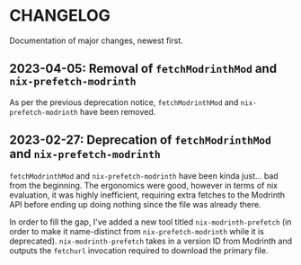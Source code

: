 # CHANGELOG

Documentation of major changes, newest first.

## 2023-04-05: Removal of `fetchModrinthMod` and `nix-prefetch-modrinth`

As per the previous deprecation notice, `fetchModrinthMod` and `nix-prefetch-modrinth` have been removed.

## 2023-02-27: Deprecation of `fetchModrinthMod` and `nix-prefetch-modrinth`

`fetchModrinthMod` and `nix-prefetch-modrinth` have been kinda just... bad from the beginning.
The ergonomics were good, however in terms of nix evaluation, it was highly inefficient, requiring extra fetches to the Modrinth API before ending up doing nothing since the file was already there.

In order to fill the gap, I've added a new tool titled `nix-modrinth-prefetch` (in order to make it name-distinct from `nix-prefetch-modrinth` while it is deprecated).
`nix-modrinth-prefetch` takes in a version ID from Modrinth and outputs the `fetchurl` invocation required to download the primary file.
